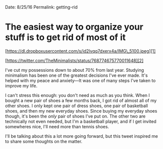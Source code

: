 Date: 8/25/16
Permalink: getting-rid

# The easiest way to organize your stuff is to get rid of most of it

[https://dl.dropboxusercontent.com/s/id2lvqq7dxerx4a/IMG\_5100.jpeg][1]

[https://twitter.com/TheMinimalists/status/768774675770011648][2]

I've cut my possessions down to about 70% from last year. Studying minimalism has been one of the greatest decisions I've ever made. It's helped with my peace and anxiety—It was one of many steps I've taken to improve my life.

I can't stress this enough: you don't need as much as you think. When I bought a new pair of shoes a few months back, I got rid of almost all of my other shoes. I only kept one pair of dress shoes, one pair of basketball shoes, and then my new everyday shoes. Since buying my everyday shoes though, it's been the *only* pair of shoes I've put on. The other two are technically not even needed, but I'm a basketball player, and if I get invited somewheres nice, I'll need more than tennis shoes.

I'll be talking about this a lot more going forward, but this tweet inspired me to share some thoughts on the matter.

[1]:	https://dl.dropboxusercontent.com/s/id2lvqq7dxerx4a/IMG_5100.jpeg
[2]:	https://twitter.com/TheMinimalists/status/768774675770011648